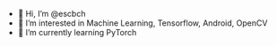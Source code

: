 - 👋 Hi, I’m @escbch
- 👀 I’m interested in Machine Learning, Tensorflow, Android, OpenCV
- 🌱 I’m currently learning PyTorch 

<!---
escbch/escbch is a ✨ special ✨ repository because its `README.md` (this file) appears on your GitHub profile.
You can click the Preview link to take a look at your changes.
--->
